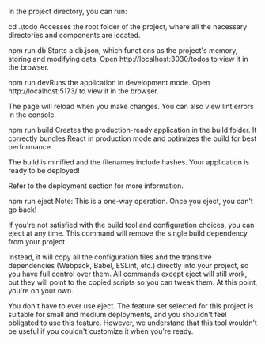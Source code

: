 In the project directory, you can run:

cd .\todo
Accesses the root folder of the project, where all the necessary directories and components are located.

npm run db
Starts a db.json, which functions as the project's memory, storing and modifying data.
Open http://localhost:3030/todos to view it in the browser.

npm run devRuns the application in development mode.
Open http://localhost:5173/ to view it in the browser.

The page will reload when you make changes.
You can also view lint errors in the console.

npm run build
Creates the production-ready application in the build folder.
It correctly bundles React in production mode and optimizes the build for best performance.

The build is minified and the filenames include hashes.
Your application is ready to be deployed!

Refer to the deployment section for more information.

npm run eject
Note: This is a one-way operation. Once you eject, you can't go back!

If you're not satisfied with the build tool and configuration choices, you can eject at any time. This command will remove the single build dependency from your project.

Instead, it will copy all the configuration files and the transitive dependencies (Webpack, Babel, ESLint, etc.) directly into your project, so you have full control over them. All commands except eject will still work, but they will point to the copied scripts so you can tweak them. At this point, you're on your own.

You don't have to ever use eject. The feature set selected for this project is suitable for small and medium deployments, and you shouldn't feel obligated to use this feature. However, we understand that this tool wouldn't be useful if you couldn't customize it when you're ready.
